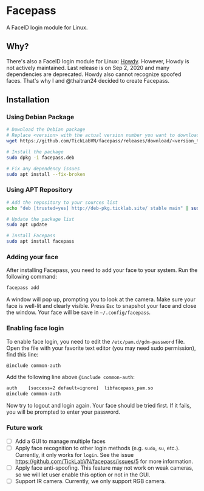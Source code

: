 # Facepass

A FaceID login module for Linux.

## Why?

There's also a FaceID login module for Linux: [Howdy](https://github.com/boltgolt/howdy). However, Howdy is not actively maintained. Last release is on Sep 2, 2020 and many dependencies are deprecated. Howdy also cannot recognize spoofed faces. That's why I and @thaitran24 decided to create Facepass.


## Installation

### Using Debian Package

```sh
# Download the Debian package
# Replace <version> with the actual version number you want to download
wget https://github.com/TickLabVN/facepass/releases/download/<version_tag>/facepass-<version_tag>-ubuntu-22.04.deb -O facepass.deb

# Install the package
sudo dpkg -i facepass.deb

# Fix any dependency issues
sudo apt install --fix-broken
```

### Using APT Repository

```sh
# Add the repository to your sources list
echo "deb [trusted=yes] http://deb-pkg.ticklab.site/ stable main" | sudo tee /etc/apt/sources.list.d/facepass.list

# Update the package list
sudo apt update

# Install Facepass
sudo apt install facepass
```
### Adding your face

After installing Facepass, you need to add your face to your system. Run the following command:
```sh
facepass add
```

A window will pop up, prompting you to look at the camera. Make sure your face is well-lit and clearly visible. Press `Esc` to snapshot your face and close the window. Your face will be save in `~/.config/facepass`.

### Enabling face login

To enable face login, you need to edit the `/etc/pam.d/gdm-password` file. Open the file with your favorite text editor (you may need sudo permission), find this line:

```sh
@include common-auth
```

Add the following line above `@include common-auth`:
```sh
auth	[success=2 default=ignore]	libfacepass_pam.so
@include common-auth
```

Now try to logout and login again. Your face should be tried first. If it fails, you will be prompted to enter your password.

### Future work

- [ ] Add a GUI to manage multiple faces
- [ ] Apply face recognition to other login methods (e.g. `sudo`, `su`, etc.). Currently, it only works for `login`. See the issue https://github.com/TickLabVN/facepass/issues/5 for more information.
- [ ] Apply face anti-spoofing. This feature may not work on weak cameras, so we will let user enable this option or not in the GUI.
- [ ] Support IR camera. Currently, we only support RGB camera.